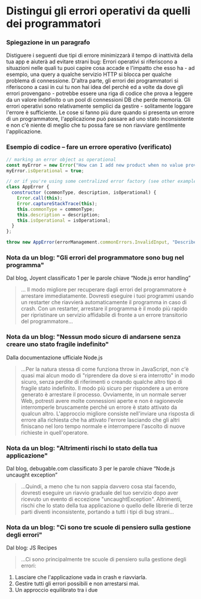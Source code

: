 # Distingui gli errori operativi da quelli dei programmatori

### Spiegazione in un paragrafo
Distiguere i seguenti due tipi di errore minimizzarà il tempo di inattività della tua app e aiuterà ad evitare strani bug:
Errori operativi si riferiscono a situazioni nelle quali tu puoi capire cosa accade e l'impatto che esso ha - ad esempio, una query a qualche servizio HTTP si blocca per qualche problema di connessione. D'altra parte, gli errori dei programmatori si riferiscono a casi in cui tu non hai idea del perchè ed a volte da dove gli errori provengano - potrebbe essere una riga di codice che prova a leggere da un valore indefinito o un pool di connessioni DB che perde memoria. Gli errori operativi sono relativamente semplici da gestire - solitamente loggare l'errore è sufficiente. Le cose si fanno più dure quando si presenta un errore di un programmatore, l'applicazione può passare ad uno stato inconsistente e non c'è niente di meglio che tu possa fare se non riavviare gentilmente l'applicazione. 

### Esempio di codice – fare un errore operativo (verificato)

```javascript
// marking an error object as operational 
const myError = new Error("How can I add new product when no value provided?");
myError.isOperational = true;

// or if you're using some centralized error factory (see other examples at the bullet "Use only the built-in Error object")
class AppError {
  constructor (commonType, description, isOperational) {
    Error.call(this);
    Error.captureStackTrace(this);
    this.commonType = commonType;
    this.description = description;
    this.isOperational = isOperational;
  }
};

throw new AppError(errorManagement.commonErrors.InvalidInput, "Describe here what happened", true);

```

### Nota da un blog: "Gli errori del programmatore sono bug nel programma"

Dal blog, Joyent classificato 1 per le parole chiave “Node.js error handling”

 > … Il modo migliore per recuperare dagli errori del programmatore è arrestare immediatamente. Dovresti eseguire i tuoi programmi usando un restarter che riavvierà automaticamente il programma in caso di crash. Con un restarter, arrestare il programma è il modo più rapido per ripristinare un servizio affidabile di fronte a un errore transitorio del programmatore…

### Nota da un blog: "Nessun modo sicuro di andarsene senza creare uno stato fragile indefinito"

Dalla documentazione ufficiale Node.js

 > …Per la natura stessa di come funziona throw in JavaScript, non c'è quasi mai alcun modo di "riprendere da dove si era interrotto" in modo sicuro, senza perdite di riferimenti o creando qualche altro tipo di fragile stato indefinito. Il modo più sicuro per rispondere a un errore generato è arrestare il processo. Ovviamente, in un normale server Web, potresti avere molte connessioni aperte e non è ragionevole interromperle bruscamente perché un errore è stato attivato da qualcun altro. L'approccio migliore consiste nell'inviare una risposta di errore alla richiesta che ha attivato l'errore lasciando che gli altri finiscano nel loro tempo normale e interrompere l'ascolto di nuove richieste in quell'operatore.

### Nota da un blog: "Altrimenti rischi lo stato della tua applicazione"

Dal blog, debugable.com classificato 3 per le parole chiave “Node.js uncaught exception”

 > …Quindi, a meno che tu non sappia davvero cosa stai facendo, dovresti eseguire un riavvio graduale del tuo servizio dopo aver ricevuto un evento di eccezione "uncaughtException". Altrimenti, rischi che lo stato della tua applicazione o quello delle librerie di terze parti diventi inconsistente, portando a tutti i tipi di bug strani…

### Nota da un blog: "Ci sono tre scuole di pensiero sulla gestione degli errori"

Dal blog: JS Recipes

> …Ci sono principalmente tre scuole di pensiero sulla gestione degli errori:
1. Lasciare che l'applicazione vada in crash e riavviarla.
2. Gestire tutti gli errori possibili e non arrestarsi mai.
3. Un approccio equilibrato tra i due
